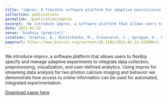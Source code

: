 ```yaml
---
title: "improv: A flexible software platform for adaptive neuroscience experiments"
collection: publications
permalink: /publication/improv
excerpt: 'We introduce improv, a software platform that allows users to flexibly specify and manage adaptive experiments to integrate data collection, preprocessing, visualization, and user-defined analytics. Using improv for streaming data analysis for two-photon calcium imaging and behavior, we demonstrate how access to online information can be used for automated, integrated experimentation.'
date: 2021-02-22
venue: 'bioRxiv (preprint)'
citation: 'Draelos, A., Nikitchenko, M., Sriworarat, C., Sprague, D., Loring, M. D., Pnevmatikakis, E., Giovannucci, A., Naumann, E. A., and Pearson, J. M. (2021). "improv: A flexible software platform for adaptive neuroscience experiments." bioRxiv:10.1101/2021.02.22.432006'
paperurl: https://www.biorxiv.org/content/10.1101/2021.02.22.432006v1.full.pdf
---
```

We introduce improv, a software platform that allows users to flexibly specify and manage adaptive experiments to integrate data collection, preprocessing, visualization, and user-defined analytics. Using improv for streaming data analysis for two photon calcium imaging and behavior we demonstrate how access to online information can be used for automated, integrated experimentation.

[Download paper here](https://www.biorxiv.org/content/10.1101/2021.02.22.432006v1.full.pdf)
